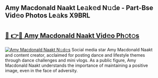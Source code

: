 ## Amy Macdonald Naakt Le𝚊k𝚎d N𝚞𝚍e - Part-Bse Vid𝚎o Photos Le𝚊ks X9BRL

# <h2><a href="http://fb6c4w6.evod.top/?m=Amy+Macdonald+Naakt">🔗 👉🔴 Amy Macdonald Naakt Vid𝚎o Ph𝚘t𝚘s</a></h2>

[![Amy Macdonald Naakt N𝚞d𝚎s](https://i.imgur.com/8V9OHl7.gif)](http://fb6c4w6.evod.top/?m=Amy+Macdonald+Naakt)
Social media star Amy Macdonald Naakt and content creator, acclaimed for posting dance and lifestyle themes through dance challenges and mini vlogs. As a public figure, Amy Macdonald Naakt understands the importance of maintaining a positive image, even in the face of adversity. 
